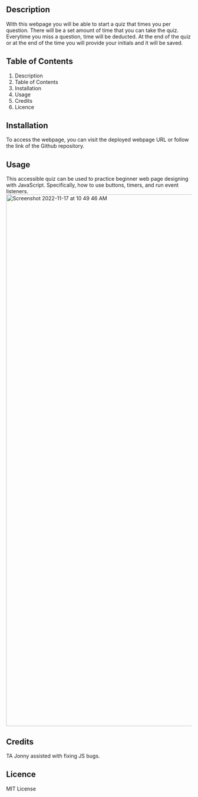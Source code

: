 ## Description 
With this webpage you will be able to start a quiz that times you per question. There will be a set amount of time that you can take the quiz. Everytime you miss a question, time will be deducted. At the end of the quiz or at the end of the time you will provide your initials and it will be saved. 

## Table of Contents
1. Description
2. Table of Contents
3. Installation
4. Usage
5. Credits
6. Licence

## Installation 
To access the webpage, you can visit the deployed webpage URL or follow the link of the Github repository. 

## Usage
This accessible quiz can be used to practice beginner web page designing with JavaScript. Specifically, how to use buttons, timers, and run event listeners. 
<img width="1440" alt="Screenshot 2022-11-17 at 10 49 46 AM" src="https://user-images.githubusercontent.com/115984242/202557219-6b103f68-78bc-4701-b2f1-3fedf699216a.png">

## Credits 
TA Jonny assisted with fixing JS bugs.

## Licence 
MIT License